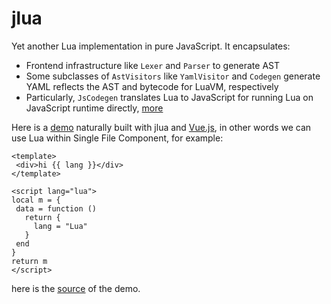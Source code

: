 # jlua

Yet another Lua implementation in pure JavaScript. It encapsulates:

* Frontend infrastructure like `Lexer` and `Parser` to generate AST
* Some subclasses of `AstVisitors` like `YamlVisitor` and `Codegen` generate YAML reflects the AST and
 bytecode for LuaVM, respectively
* Particularly, `JsCodegen` translates Lua to JavaScript for running Lua on JavaScript runtime directly, [more](https://github.com/hsiaosiyuan0/jlua/issues/4)

Here is a [demo](http://jlua.hsiaosiyuan.com) naturally built with jlua and [Vue.js](https://vuejs.org/), in other words we can use Lua within Single File Component, for example:
 
 ```vue
<template>
  <div>hi {{ lang }}</div>
</template>

<script lang="lua">
local m = {
  data = function () 
    return {
      lang = "Lua"
    }
  end
}
return m
</script>
```

here is the [source](https://github.com/hsiaosiyuan0/jlua-demo) of the demo.
